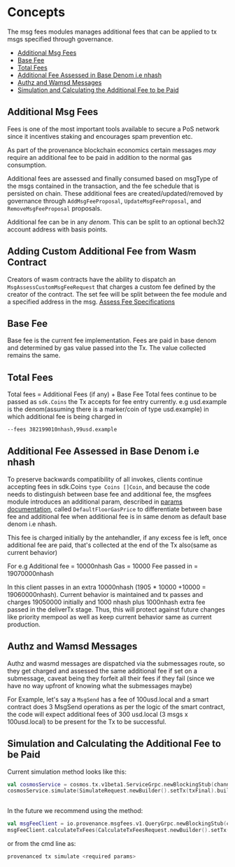 <!--
order: 1
-->

# Concepts
The msg fees modules manages additional fees that can be applied to tx msgs specified through governance.

<!-- TOC -->
  - [Additional Msg Fees](#additional-msg-fees)
  - [Base Fee](#base-fee)
  - [Total Fees](#total-fees)
  - [Additional Fee Assessed in Base Denom i.e nhash](#additional-fee-assessed-in-base-denom-i-e-nhash)
  - [Authz and Wamsd Messages](#authz-and-wamsd-messages)
  - [Simulation and Calculating the Additional Fee to be Paid](#simulation-and-calculating-the-additional-fee-to-be-paid)



## Additional Msg Fees

Fees is one of the most important tools available to secure a PoS network since it incentives staking and encourages spam prevention etc.

As part of the provenance blockchain economics certain messages *may* require an additional fee to be paid in
addition to the normal gas consumption. 

Additional fees are assessed and finally consumed based on msgType of the msgs contained in the transaction,
and the fee schedule that is persisted on chain.  These additional fees are created/updated/removed by governance through `AddMsgFeeProposal`, `UpdateMsgFeeProposal`, and `RemoveMsgFeeProposal` proposals.

Additional fee can be in any *denom*.  This can be split to an optional bech32 account address with basis points.

## Adding Custom Additional Fee from Wasm Contract

Creators of wasm contracts have the ability to dispatch an `MsgAssessCustomMsgFeeRequest` that charges a custom fee
defined by the creator of the contract.  The set fee will be split between the fee module and a specified address in the 
msg.  [Assess Fee Specifications](09_messages.md)

## Base Fee

Base fee is the current fee implementation. Fees are paid in base denom and determined by gas value passed into the Tx.
The value collected remains the same.

## Total Fees

Total fees = Additional Fees (if any) + Base Fee
Total fees continue to be passed as `sdk.Coins` the Tx accepts for fee entry currently.
e.g usd.example is the denom(assuming there is a marker/coin of type usd.example) in which additional fee is being charged in
```bash
--fees 382199010nhash,99usd.example 
```

## Additional Fee Assessed in Base Denom i.e nhash

To preserve backwards compatibility of all invokes, clients continue accepting fees in sdk.Coins `type Coins []Coin`, and because the code needs to distinguish between base fee and additional fee, the msgfees module introduces an additional param, described in [params documentation](06_params.md), called `DefaultFloorGasPrice` to differentiate between base fee and additional fee when additional fee is in same denom as default base denom i.e nhash.

This fee is charged initially by the antehandler, if any excess fee is left, once additional fee are paid, that's collected
at the end of the Tx also(same as current behavior)

For e.g
Additional fee = 10000nhash
Gas = 10000
Fee passed in = 19070000nhash

In this client passes in an extra 10000nhash (1905 * 10000 +10000 = 19060000nhash).
Current behavior is maintained and tx passes and charges 19050000 initially and 1000 nhash plus 1000nhash extra fee passed in the deliverTx stage.
Thus, this will protect against future changes like priority mempool as well as keep current behavior same as current production. 

## Authz and Wamsd Messages

Authz and wasmd messages are dispatched via the submessages route, so they get charged and assessed the same additional
fee if set on a submessage, caveat being they forfeit all their fees if they fail (since we have no way upfront of knowing what 
the submessages maybe)

For Example, let's say a `MsgSend` has a fee of 100usd.local and a smart contract does 3 MsgSend operations as per the logic of the smart contract, the code will expect additional fees of 300 usd.local (3 msgs x 100usd.local) to be present for the Tx to be successful.

## Simulation and Calculating the Additional Fee to be Paid

Current simulation method looks like this:  
```kotlin
val cosmosService = cosmos.tx.v1beta1.ServiceGrpc.newBlockingStub(channel)
cosmosService.simulate(SimulateRequest.newBuilder().setTx(txFinal).build()).gasInfo.gasUsed
            
```

In the future we recommend using the method: 
```kotlin
val msgFeeClient = io.provenance.msgfees.v1.QueryGrpc.newBlockingStub(channel)
msgFeeClient.calculateTxFees(CalculateTxFeesRequest.newBuilder().setTx(txFinal).build())

```

or from the cmd line as:

```bash
provenanced tx simulate <required params>
```
